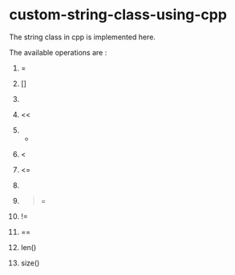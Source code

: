 # custom-string-class-using-cpp


The string class in cpp is implemented here.


The available  operations are : 
01.   = 

02.   []

03.   >>

04.   <<

05.    +

06.   <

07.   <=

08.   >

09.   >=

10.   !=

11.   ==

12.   len()

13.   size()
